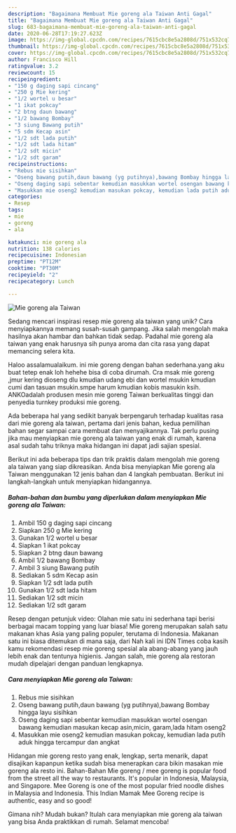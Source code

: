```yaml
---
description: "Bagaimana Membuat Mie goreng ala Taiwan Anti Gagal"
title: "Bagaimana Membuat Mie goreng ala Taiwan Anti Gagal"
slug: 683-bagaimana-membuat-mie-goreng-ala-taiwan-anti-gagal
date: 2020-06-28T17:19:27.623Z
image: https://img-global.cpcdn.com/recipes/7615cbc8e5a2808d/751x532cq70/mie-goreng-ala-taiwan-foto-resep-utama.jpg
thumbnail: https://img-global.cpcdn.com/recipes/7615cbc8e5a2808d/751x532cq70/mie-goreng-ala-taiwan-foto-resep-utama.jpg
cover: https://img-global.cpcdn.com/recipes/7615cbc8e5a2808d/751x532cq70/mie-goreng-ala-taiwan-foto-resep-utama.jpg
author: Francisco Hill
ratingvalue: 3.2
reviewcount: 15
recipeingredient:
- "150 g daging sapi cincang"
- "250 g Mie kering"
- "1/2 wortel u besar"
- "1 ikat pokcay"
- "2 btng daun bawang"
- "1/2 bawang Bombay"
- "3 siung Bawang putih"
- "5 sdm Kecap asin"
- "1/2 sdt lada putih"
- "1/2 sdt lada hitam"
- "1/2 sdt micin"
- "1/2 sdt garam"
recipeinstructions:
- "Rebus mie sisihkan"
- "Oseng bawang putih,daun bawang (yg putihnya),bawang Bombay hingga layu sisihkan"
- "Oseng daging sapi sebentar kemudian masukkan wortel osengan bawang kemudian masukan kecap asin,micin, garam,lada hitam oseng2"
- "Masukkan mie oseng2 kemudian masukan pokcay, kemudian lada putih aduk hingga tercampur dan angkat"
categories:
- Resep
tags:
- mie
- goreng
- ala

katakunci: mie goreng ala 
nutrition: 138 calories
recipecuisine: Indonesian
preptime: "PT12M"
cooktime: "PT30M"
recipeyield: "2"
recipecategory: Lunch

---
```



![Mie goreng ala Taiwan](https://img-global.cpcdn.com/recipes/7615cbc8e5a2808d/751x532cq70/mie-goreng-ala-taiwan-foto-resep-utama.jpg)

Sedang mencari inspirasi resep mie goreng ala taiwan yang unik? Cara menyiapkannya memang susah-susah gampang. Jika salah mengolah maka hasilnya akan hambar dan bahkan tidak sedap. Padahal mie goreng ala taiwan yang enak harusnya sih punya aroma dan cita rasa yang dapat memancing selera kita.

Haloo assalamualaikum. ini mie goreng dengan bahan sederhana.yang aku buat tetep enak loh hehehe bisa di coba dirumah. Cra msak mie goreng ,jmur kering dioseng dlu kmudian udang ebi dan wortel msukin kmudian cumi dan tasuan msukin.smpe harum kmudian kobis masukin ksih. ANKOadalah produsen mesin mie goreng Taiwan berkualitas tinggi dan penyedia turnkey produksi mie goreng.

Ada beberapa hal yang sedikit banyak berpengaruh terhadap kualitas rasa dari mie goreng ala taiwan, pertama dari jenis bahan, kedua pemilihan bahan segar sampai cara membuat dan menyajikannya. Tak perlu pusing jika mau menyiapkan mie goreng ala taiwan yang enak di rumah, karena asal sudah tahu triknya maka hidangan ini dapat jadi sajian spesial.


Berikut ini ada beberapa tips dan trik praktis dalam mengolah mie goreng ala taiwan yang siap dikreasikan. Anda bisa menyiapkan Mie goreng ala Taiwan menggunakan 12 jenis bahan dan 4 langkah pembuatan. Berikut ini langkah-langkah untuk menyiapkan hidangannya.

<!--inarticleads1-->

##### Bahan-bahan dan bumbu yang diperlukan dalam menyiapkan Mie goreng ala Taiwan:

1. Ambil 150 g daging sapi cincang
1. Siapkan 250 g Mie kering
1. Gunakan 1/2 wortel u besar
1. Siapkan 1 ikat pokcay
1. Siapkan 2 btng daun bawang
1. Ambil 1/2 bawang Bombay
1. Ambil 3 siung Bawang putih
1. Sediakan 5 sdm Kecap asin
1. Siapkan 1/2 sdt lada putih
1. Gunakan 1/2 sdt lada hitam
1. Sediakan 1/2 sdt micin
1. Sediakan 1/2 sdt garam


Resep dengan petunjuk video: Olahan mie satu ini sederhana tapi berisi berbagai macam topping yang luar biasa! Mie goreng merupakan salah satu makanan khas Asia yang paling populer, terutama di Indonesia. Makanan satu ini biasa ditemukan di mana saja, dari Nah kali ini IDN Times coba kasih kamu rekomendasi resep mie goreng spesial ala abang-abang yang jauh lebih enak dan tentunya higienis. Jangan salah, mie goreng ala restoran mudah dipelajari dengan panduan lengkapnya. 

<!--inarticleads2-->

##### Cara menyiapkan Mie goreng ala Taiwan:

1. Rebus mie sisihkan
1. Oseng bawang putih,daun bawang (yg putihnya),bawang Bombay hingga layu sisihkan
1. Oseng daging sapi sebentar kemudian masukkan wortel osengan bawang kemudian masukan kecap asin,micin, garam,lada hitam oseng2
1. Masukkan mie oseng2 kemudian masukan pokcay, kemudian lada putih aduk hingga tercampur dan angkat


Hidangan mie goreng resto yang enak, lengkap, serta menarik, dapat disajikan kapanpun ketika sudah bisa menerapkan cara bikin masakan mie goreng ala resto ini. Bahan-Bahan  Mie goreng / mee goreng is popular food from the street all the way to restaurants. It&#39;s popular in Indonesia, Malaysia, and Singapore. Mee Goreng is one of the most popular fried noodle dishes in Malaysia and Indonesia. This Indian Mamak Mee Goreng recipe is authentic, easy and so good! 

Gimana nih? Mudah bukan? Itulah cara menyiapkan mie goreng ala taiwan yang bisa Anda praktikkan di rumah. Selamat mencoba!
